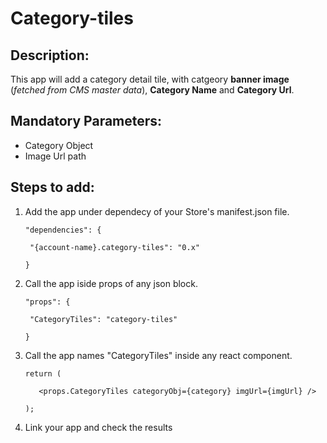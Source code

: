 # Category-tiles

## Description:
This app will add a category detail tile, with catgeory **banner image** (*fetched from CMS master data*), **Category Name** and **Category Url**.

## Mandatory Parameters:
- Category Object
- Image Url path

## Steps to add:
1. Add the app under dependecy of your Store's manifest.json file.

    ` "dependencies": { `

        "{account-name}.category-tiles": "0.x"

    ` } `
    
2. Call the app iside props of any json block.

      ` "props": { `

        "CategoryTiles": "category-tiles"

      ` } `

3. Call the app names "CategoryTiles" inside any react component.
 
      ` return ( `

          <props.CategoryTiles categoryObj={category} imgUrl={imgUrl} />

      ` ); `

4. Link your app and check the results
